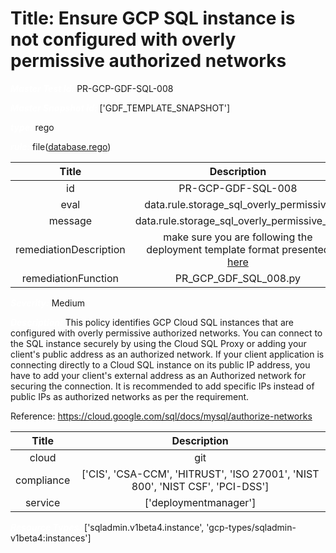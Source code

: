



# Title: Ensure GCP SQL instance is not configured with overly permissive authorized networks


***<font color="white">Master Test Id:</font>*** PR-GCP-GDF-SQL-008

***<font color="white">Master Snapshot Id:</font>*** ['GDF_TEMPLATE_SNAPSHOT']

***<font color="white">type:</font>*** rego

***<font color="white">rule:</font>*** file([database.rego])  
  
  
  
  

|Title|Description|
| :---: | :---: |
|id|PR-GCP-GDF-SQL-008|
|eval|data.rule.storage_sql_overly_permissive|
|message|data.rule.storage_sql_overly_permissive_err|
|remediationDescription|make sure you are following the deployment template format presented <a href='https://cloud.google.com/sql/docs/mysql/admin-api/rest/v1beta4/instances' target='_blank'>here</a>|
|remediationFunction|PR_GCP_GDF_SQL_008.py|


***<font color="white">Severity:</font>*** Medium

***<font color="white">Description:</font>*** This policy identifies GCP Cloud SQL instances that are configured with overly permissive authorized networks. You can connect to the SQL instance securely by using the Cloud SQL Proxy or adding your client's public address as an authorized network. If your client application is connecting directly to a Cloud SQL instance on its public IP address, you have to add your client's external address as an Authorized network for securing the connection. It is recommended to add specific IPs instead of public IPs as authorized networks as per the requirement.

Reference: https://cloud.google.com/sql/docs/mysql/authorize-networks  
  
  

|Title|Description|
| :---: | :---: |
|cloud|git|
|compliance|['CIS', 'CSA-CCM', 'HITRUST', 'ISO 27001', 'NIST 800', 'NIST CSF', 'PCI-DSS']|
|service|['deploymentmanager']|


***<font color="white">Resource Types:</font>*** ['sqladmin.v1beta4.instance', 'gcp-types/sqladmin-v1beta4:instances']


[database.rego]: https://github.com/prancer-io/prancer-compliance-test/tree/master/google/iac/database.rego
